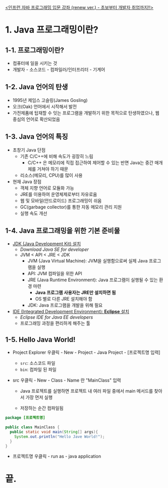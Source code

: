 [<인프런 자바 프로그래밍 입문 강좌 (renew ver.) - 초보부터 개발자 취업까지!!>]([https://www.inflearn.com/course/%EC%8B%A4%EC%A0%84-%EC%9E%90%EB%B0%94_java-renew](https://www.inflearn.com/course/실전-자바_java-renew))

# 1. Java 프로그래밍이란?

## 1-1. 프로그래밍이란?

- 컴퓨터에 일을 시키는 것
- 개발자 - 소스코드 - 컴파일러/인터프리터 - 기계어

## 1-2. Java 언어의 탄생

- 1995년 제임스 고슬링(James Gosling)
- 오크(Oak) 언어에서 시작해서 발전
- 가전제품에 탑재할 수 잇는 프로그램을 개발하기 위한 목적으로 탄생하였으나, 웹 중심의 언어로 확산되었음

## 1-3. Java 언어의 특징

- 초창기 Java 단점
  - 기존 C/C++에 비해 속도가 굉장히 느림
    - C/C++ 은 메모리에 직접 접근하여 제어할 수 있는 반면 Java는 중간 매개체를 거쳐야 하기 때문
  - 리소스(메모리, CPU)를 많이 사용
- 현재 Java 장점
  - 객체 지향 언어로 모듈화 가능
  - JRE를 이용하여 운영체제로부터 자유로움
  - 웹 및 모바일(안드로이드) 프로그래밍이 쉬움
  - GC(garbage collector)를 통한 자동 메모리 관리 지원
  - 실행 속도 개선

## 1-4. Java 프로그래밍을 위한 기본 준비물

- [JDK (Java Development Kit) 설치](https://oracle.com)
  - *Download Java SE for developer*
  - JVM < API < JRE < JDK
    - JVM (Java Virtual Machine): JVM을 실행함으로써 실제 Java 프로그램을 실행
    - API: JVM 컴파일을 위한 API
    - JRE (Java Runtime Environment): Java 프로그램이 실행될 수 있는 환경 마련
      - **Java 프로그램 사용자는 JRE만 설치하면 됨** 
      - OS 별로 다른 JRE 설치해야 함
    - JDK: Java 프로그램을 개발을 위해 필요
- [IDE (Integrated Development Environment): **Eclipse** 설치](https://eclipse.org)
  - *Eclipse IDE for Java EE developers*
  - 프로그래밍 과정을 편리하게 해주는 툴

## 1-5. Hello Java World!

- Project Explorer 우클릭 - New - Project - Java Project - [프로젝트명 입력] 

  - `src`: 소스코드 파일
  - `bin`: 컴파일 된 파일

- src 우클릭 - New - Class - Name 란 "MainClass" 입력

  - Java 프로젝트를 실행하면 프로젝트 내 여러 파일 중에서 main 메서드를 찾아서 가장 먼저 실행

  - 저장하는 순간 컴파일됨

```java
package [프로젝트명]
 
public class MainClass {
  public static void main(String[] args){
    System.out.println("Hello Jave World!");
  }
}
```

- 프로젝트명 우클릭 - run as - java application

# 끝.

